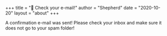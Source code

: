 +++
title = "📨 Check your e-mail!"
author = "Shepherd"
date = "2020-10-20"
layout = "about"
+++

A confirmation e-mail was sent! Please check your inbox and make sure it does not go to your spam folder!
